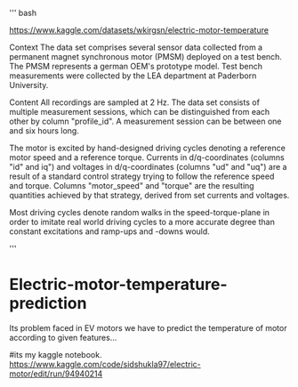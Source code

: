 '''
bash

https://www.kaggle.com/datasets/wkirgsn/electric-motor-temperature

Context
The data set comprises several sensor data collected from a permanent magnet synchronous motor (PMSM) deployed on a test bench. The PMSM represents a german OEM's prototype model. Test bench measurements were collected by the LEA department at Paderborn University.

Content
All recordings are sampled at 2 Hz. The data set consists of multiple measurement sessions, which can be distinguished from each other by column "profile_id". A measurement session can be between one and six hours long.

The motor is excited by hand-designed driving cycles denoting a reference motor speed and a reference torque.
Currents in d/q-coordinates (columns "id" and iq") and voltages in d/q-coordinates (columns "ud" and "uq") are a result of a standard control strategy trying to follow the reference speed and torque.
Columns "motor_speed" and "torque" are the resulting quantities achieved by that strategy, derived from set currents and voltages.

Most driving cycles denote random walks in the speed-torque-plane in order to imitate real world driving cycles to a more accurate degree than constant excitations and ramp-ups and -downs would.



'''


# Electric-motor-temperature-prediction
Its problem faced in EV motors we have to predict the temperature of motor according to given features...


#its my kaggle notebook.
https://www.kaggle.com/code/sidshukla97/electric-motor/edit/run/94940214

